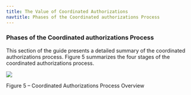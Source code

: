 ```yaml
---
title: The Value of Coordinated Authorizations
navtitle: Phases of the Coordinated authorizations Process
---
```

### Phases of the Coordinated authorizations Process

This section of the guide presents a detailed summary of the coordinated authorizations process. Figure 5 summarizes the four stages of the coordinated authorizations process.

![](eguide-md-friendly_html_b19a7fe0614ff40d.gif)

Figure 5 – Coordinated Authorizations Process Overview

